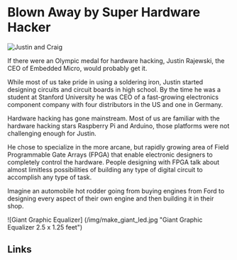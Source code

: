 # Blown Away by Super Hardware Hacker

![Justin and Craig](/img/justin.jpg "Justin Rajewski, hardware super hacker")

If there were an Olympic medal for hardware hacking, Justin Rajewski, 
the CEO of Embedded Micro, would probably get it.  

While most of us take pride in using a soldering iron, Justin 
started designing circuits and circuit boards in
high school.  By the time he was a student at Stanford University
he was CEO of a fast-growing electronics component company with four
distributors in the US and one in Germany.

Hardware hacking has gone mainstream.  Most of us are familiar with 
the hardware hacking stars Raspberry Pi and Arduino, those platforms
were not challenging enough for Justin.  

He chose to specialize in the more arcane, but rapidly growing
area of Field Programmable Gate Arrays (FPGA) that enable electronic
designers to completely control the hardware.  People designing
with FPGA talk about almost limitless possibilities of building
any type of digital circuit to accomplish any type of task.

Imagine an automobile hot rodder going from buying engines from Ford
to designing every aspect of their own engine and then building 
it in their shop.

![Giant Graphic Equalizer] (/img/make_giant_led.jpg "Giant Graphic Equalizer 2.5 x 1.25 feet")

## Links

 